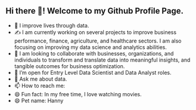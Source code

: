## Hi there 👋! Welcome to my Github Profile Page.


- 🔭 I improve lives through data.
- ✍️ I am currently working on several projects to improve business performance, finance, agriculture, and healthcare sectors. I am also focusing on improving my data science and analytics abilities.
- 👯 I am looking to collaborate with businesses, organizations, and individuals to transform and translate data into meaningful insights, and tangible outcomes for business optimization.
- 🌱 I’m open for Entry Level Data Scientist and Data Analyst roles.
- 💬 Ask me about data.
- 📫 How to reach me: [](https://www.linkedin.com/in/hannatugwabin/) [](https://twitter.com/gwahanny)
- 😄 Fun fact: In my free time, I love watching movies.
- 😄 Pet name: Hanny
